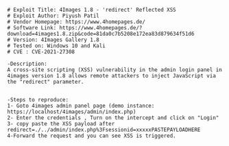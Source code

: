     # Exploit Title: 4Images 1.8 - 'redirect' Reflected XSS
    # Exploit Author: Piyush Patil
    # Vendor Homepage: https://www.4homepages.de/
    # Software Link: https://www.4homepages.de/?download=4images1.8.zip&code=81da0c7b5208e172ea83d879634f51d6
    # Version: 4Images Gallery 1.8
    # Tested on: Windows 10 and Kali
    # CVE : CVE-2021-27308

    -Description:
    A cross-site scripting (XSS) vulnerability in the admin login panel in 4images version 1.8 allows remote attackers to inject JavaScript via the "redirect" parameter.


    -Steps to reproduce:
    1- Goto 4images admin panel page (demo instance: https://localhost/4images/admin/index.php)
    2- Enter the credentials , Turn on the intercept and click on "Login"
    3- copy paste the XSS payload after redirect=./../admin/index.php%3Fsessionid=xxxxxPASTEPAYLOADHERE
    4-Forward the request and you can see XSS is triggered.
